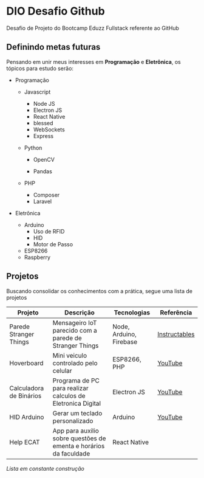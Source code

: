 # DIO Desafio Github

Desafio de Projeto do Bootcamp Eduzz Fullstack referente ao GitHub

## Definindo metas futuras

Pensando em unir meus interesses em **Programação** e **Eletrônica**, os tópicos para estudo serão:

- Programação

  - Javascript
    - Node JS
    - Electron JS
    - React Native
    - blessed
    - WebSockets
    - Express

  - Python

    - OpenCV

    - Pandas

  - PHP

    - Composer
    - Laravel

- Eletrônica
  - Arduino
    - Uso de RFID
    - HID
    - Motor de Passo
  - ESP8266
  - Raspberry

## Projetos

Buscando consolidar os conhecimentos com a prática, segue uma lista de projetos 

| Projeto                 | Descrição                                                    | Tecnologias             | Referência                                                   |
| ----------------------- | ------------------------------------------------------------ | ----------------------- | ------------------------------------------------------------ |
| Parede Stranger Things  | Mensageiro IoT parecido com a parede de Stranger Things      | Node, Arduino, Firebase | [Instructables](https://www.instructables.com/Arduino-Based-Stranger-Things-Lights/) |
| Hoverboard              | Mini veiculo controlado pelo celular                         | ESP8266, PHP            | [YouTube](https://www.youtube.com/watch?v=dtUHe8wR67U)       |
| Calculadora de Binários | Programa de PC para realizar calculos de Eletronica Digital  | Electron JS             | [YouTube](https://www.youtube.com/watch?v=zy-B9d2ZVrw)       |
| HID Arduino             | Gerar um teclado personalizado                               | Arduino                 | [YouTube](https://www.youtube.com/watch?v=59NZeC1m00U&list=LL&index=1) |
| Help ECAT               | App para auxilio sobre questões de ementa e horários da faculdade | React Native            |                                                              |

*Lista em constante construção*

